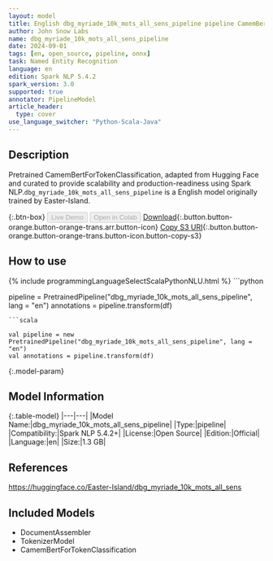 ```yaml
---
layout: model
title: English dbg_myriade_10k_mots_all_sens_pipeline pipeline CamemBertForTokenClassification from Easter-Island
author: John Snow Labs
name: dbg_myriade_10k_mots_all_sens_pipeline
date: 2024-09-01
tags: [en, open_source, pipeline, onnx]
task: Named Entity Recognition
language: en
edition: Spark NLP 5.4.2
spark_version: 3.0
supported: true
annotator: PipelineModel
article_header:
  type: cover
use_language_switcher: "Python-Scala-Java"
---
```


## Description

Pretrained CamemBertForTokenClassification, adapted from Hugging Face and curated to provide scalability and production-readiness using Spark NLP.`dbg_myriade_10k_mots_all_sens_pipeline` is a English model originally trained by Easter-Island.

{:.btn-box}
<button class="button button-orange" disabled>Live Demo</button>
<button class="button button-orange" disabled>Open in Colab</button>
[Download](https://s3.amazonaws.com/auxdata.johnsnowlabs.com/public/models/dbg_myriade_10k_mots_all_sens_pipeline_en_5.4.2_3.0_1725176106655.zip){:.button.button-orange.button-orange-trans.arr.button-icon}
[Copy S3 URI](s3://auxdata.johnsnowlabs.com/public/models/dbg_myriade_10k_mots_all_sens_pipeline_en_5.4.2_3.0_1725176106655.zip){:.button.button-orange.button-orange-trans.button-icon.button-copy-s3}

## How to use



<div class="tabs-box" markdown="1">
{% include programmingLanguageSelectScalaPythonNLU.html %}
```python

pipeline = PretrainedPipeline("dbg_myriade_10k_mots_all_sens_pipeline", lang = "en")
annotations =  pipeline.transform(df)   

```
```scala

val pipeline = new PretrainedPipeline("dbg_myriade_10k_mots_all_sens_pipeline", lang = "en")
val annotations = pipeline.transform(df)

```
</div>

{:.model-param}
## Model Information

{:.table-model}
|---|---|
|Model Name:|dbg_myriade_10k_mots_all_sens_pipeline|
|Type:|pipeline|
|Compatibility:|Spark NLP 5.4.2+|
|License:|Open Source|
|Edition:|Official|
|Language:|en|
|Size:|1.3 GB|

## References

https://huggingface.co/Easter-Island/dbg_myriade_10k_mots_all_sens

## Included Models

- DocumentAssembler
- TokenizerModel
- CamemBertForTokenClassification